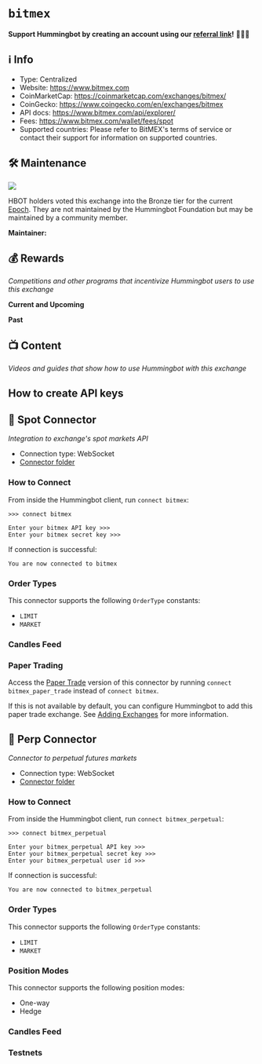 # `bitmex`

**Support Hummingbot by creating an account using our [referral link](https://www.bitmex.com/register)!** 🙏🙏🙏

## ℹ️ Info

- Type: Centralized
- Website: <https://www.bitmex.com>
- CoinMarketCap: <https://coinmarketcap.com/exchanges/bitmex/>
- CoinGecko: <https://www.coingecko.com/en/exchanges/bitmex>
- API docs: https://www.bitmex.com/api/explorer/
- Fees: https://www.bitmex.com/wallet/fees/spot
- Supported countries: Please refer to BitMEX's terms of service or contact their support for information on supported countries.

## 🛠 Maintenance

![](https://img.shields.io/static/v1?label=Hummingbot&message=BRONZE&color=green)

HBOT holders voted this exchange into the Bronze tier for the current [Epoch](/governance/epochs). They are not maintained by the Hummingbot Foundation but may be maintained by a community member.

**Maintainer:** 

## 💰 Rewards
*Competitions and other programs that incentivize Hummingbot users to use this exchange*

**Current and Upcoming**



**Past**



## 📺 Content
*Videos and guides that show how to use Hummingbot with this exchange*



## How to create API keys



## 🔀 Spot Connector
*Integration to exchange's spot markets API*

- Connection type: WebSocket
- [Connector folder](https://github.com/hummingbot/hummingbot/tree/master/hummingbot/connector/exchange/bitmex)

### How to Connect

From inside the Hummingbot client, run `connect bitmex`:

```
>>> connect bitmex

Enter your bitmex API key >>>
Enter your bitmex secret key >>>
```

If connection is successful:

```
You are now connected to bitmex
```

### Order Types

This connector supports the following `OrderType` constants:

- `LIMIT`
- `MARKET`



### Candles Feed

### Paper Trading

Access the [Paper Trade](/global-configs/paper-trade/) version of this connector by running `connect bitmex_paper_trade` instead of `connect bitmex`.

If this is not available by default, you can configure Hummingbot to add this paper trade exchange. See [Adding Exchanges](/global-configs/paper-trade/#adding-exchanges) for more information.

## 🔀 Perp Connector
*Connector to perpetual futures markets*

- Connection type: WebSocket
- [Connector folder](https://github.com/hummingbot/hummingbot/tree/master/hummingbot/connector/derivative/bitmex_perpetual)

### How to Connect

From inside the Hummingbot client, run `connect bitmex_perpetual`:

```
>>> connect bitmex_perpetual

Enter your bitmex_perpetual API key >>>
Enter your bitmex_perpetual secret key >>>
Enter your bitmex_perpetual user id >>>
```

If connection is successful:

```
You are now connected to bitmex_perpetual
```

### Order Types

This connector supports the following `OrderType` constants:

- `LIMIT`
- `MARKET`

### Position Modes

This connector supports the following position modes:

- One-way
- Hedge

### Candles Feed



### Testnets

